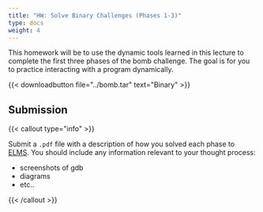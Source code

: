 ```yaml
---
title: "HW: Solve Binary Challenges (Phases 1-3)"
type: docs
weight: 4
---
```


This homework will be to use the dynamic tools learned in this lecture to
complete the first three phases of the bomb challenge. The goal is for you to
practice interacting with a program dynamically.

{{< downloadbutton file="../bomb.tar" text="Binary" >}}

## Submission

{{< callout type="info" >}}

Submit a `.pdf` file with a description of how you solved each phase to
[ELMS](https://umd.instructure.com/courses/1374508/assignments). You should
include any information relevant to your thought process:

- screenshots of gdb
- diagrams
- etc..

{{< /callout >}}
